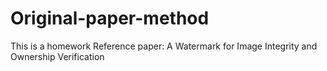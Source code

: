 # Original-paper-method
This is a homework
Reference paper: A Watermark for Image Integrity and Ownership
Verification
